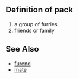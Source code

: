 ## Definition of pack

1. a group of furries
2. friends or family

## See Also

- [furend](./furend)
- [mate](./mate)
